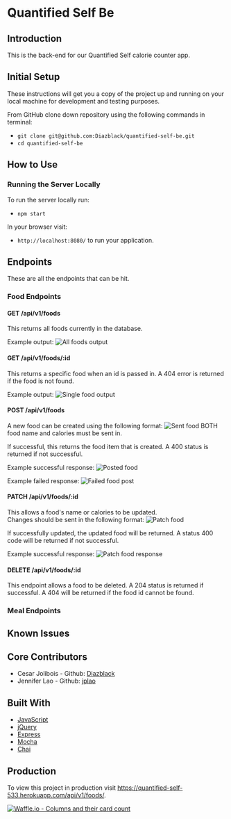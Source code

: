 # Quantified Self Be

## Introduction
This is the back-end for our Quantified Self calorie counter app.

## Initial Setup

These instructions will get you a copy of the project up and running on your local machine for development and testing purposes.

From GitHub clone down repository using the following commands in terminal:
* `git clone git@github.com:Diazblack/quantified-self-be.git`
* `cd quantified-self-be`

## How to Use

### Running the Server Locally

To run the server locally run:
* `npm start`

In your browser visit:
* `http://localhost:8080/` to run your application.


## Endpoints
These are all the endpoints that can be hit.

### Food Endpoints
#### GET /api/v1/foods
This returns all foods currently in the database.  

Example output:
![All foods output](getFoods.png)

#### GET /api/v1/foods/:id
This returns a specific food when an id is passed in.  A 404 error is returned if the food is not found.

Example output:
![Single food output](getSingleFood.png)

#### POST /api/v1/foods
A new food can be created using the following format:
![Sent food](postFood.png)
BOTH food name and calories must be sent in.

If successful, this returns the food item that is created. A 400 status is returned if not successful.  

Example successful response:
![Posted food](postFoodResponse.png)

Example failed response:
![Failed food post](failedPostFood.png)

#### PATCH /api/v1/foods/:id
This allows a food's name or calories to be updated.  
Changes should be sent in the following format:
![Patch food](patchFood.png)

If successfully updated, the updated food will be returned.  A status 400 code will be returned if not successful.

Example successful response:
![Patch food response](patchFoodResponse.png)

#### DELETE /api/v1/foods/:id
This endpoint allows a food to be deleted.  A 204 status is returned if successful.  A 404 will be returned if the food id cannot be found.

### Meal Endpoints


## Known Issues


## Core Contributors
* Cesar Jolibois - Github: [Diazblack](https://github.com/Diazblack)
* Jennifer Lao - Github: [jplao](https://www.github.com/jplao)

## Built With

* [JavaScript](https://www.javascript.com/)
* [jQuery](https://jquery.com/)
* [Express](https://expressjs.com/)
* [Mocha](https://mochajs.org/)
* [Chai](https://chaijs.com/)

## Production

To view this project in production visit <https://quantified-self-533.herokuapp.com/api/v1/foods/>.

[![Waffle.io - Columns and their card count](https://badge.waffle.io/Diazblack/quantified-self-be.svg?columns=all)](https://waffle.io/Diazblack/quantified-self-be)
